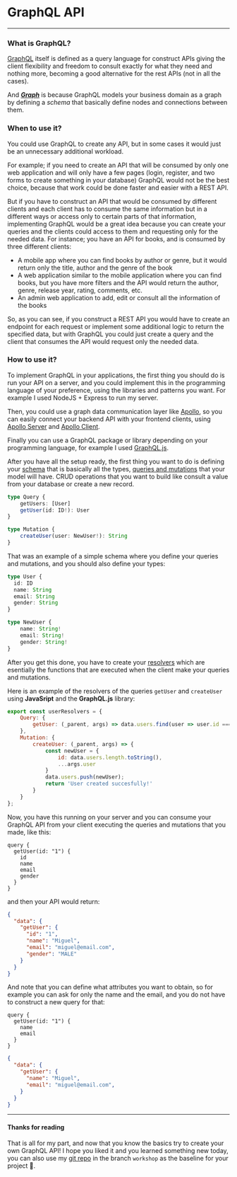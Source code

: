 # GraphQL API
***
### What is GraphQL?
[GraphQL](https://graphql.org/learn/) itself is defined as a query language for construct APIs giving the client flexibility and freedom to consult exactly for what they need and nothing more, becoming a good alternative for the rest APIs (not in all the cases).

And [***Graph***](https://graphql.org/learn/thinking-in-graphs/) is because GraphQL models your business domain as a graph by defining a *schema* that basically define nodes and connections between them.

### When to use it?
You could use GraphQL to create any API, but in some cases it would just be an unnecessary additional workload.

For example; if you need to create an API that will be consumed by only one web application and will only have a few pages (login, register, and two forms to create something in your database) GraphQL would not be the best choice, because that work could be done faster and easier with a REST API.

But if you have to construct an API that would be consumed by different clients and each client has to consume the same information but in a different ways or access only to certain parts of that information, implementing GraphQL would be a great idea because you can create your queries and the clients could access to them and requesting only for the needed data.
For instance; you have an API for books, and is consumed by three different clients:
* A mobile app where you can find books by author or genre, but it would return only the title, author and the genre of the book
* A web application similar to the mobile application where you can find books, but you have more filters and the API would return the author, genre, release year, rating, comments, etc.
* An admin web application to add, edit or consult all the information of the books

So, as you can see, if you construct a REST API you would have to create an endpoint for each request or implement some additional logic to return the specified data, but with GraphQL you could just create a query and the client that consumes the API would request only the needed data.

### How to use it?
To implement GraphQL in your applications, the first thing you should do is run your API on a server, and you could implement this in the programming language of your preference, using the libraries and patterns you want. For example I used NodeJS + Express to run my server.

Then, you could use a graph data communication layer like [Apollo](https://www.apollographql.com/), so you can easily connect your backend API with your frontend clients, using [Apollo Server](https://www.apollographql.com/docs/apollo-server/) and [Apollo Client](https://www.apollographql.com/docs/tutorial/client/).

Finally you can use a GraphQL package or library depending on your programming language, for example I used [GraphQL.js](https://www.npmjs.com/package/graphql).

After you have all the setup ready, the first thing you want to do is defining your [schema](https://graphql.org/learn/schema/) that is basically all the types, [queries and mutations](https://graphql.org/learn/queries/) that your model will have. CRUD operations that you want to build like consult a value from your database or create a new record.

```ts
type Query {
    getUsers: [User]
    getUser(id: ID!): User
}

type Mutation {
    createUser(user: NewUser!): String
}
```

That was an example of a simple schema where you define your queries and mutations, and you should also define your types:

```ts
type User {
  id: ID
  name: String
  email: String
  gender: String
}

type NewUser {
    name: String!
    email: String!
    gender: String!
}
```

After you get this done, you have to create your [resolvers](https://graphql.org/learn/execution/#root-fields-resolvers) which are esentially the functions that are executed when the client make your queries and mutations.

Here is an example of the resolvers of the queries `getUser` and `createUser` using **JavaSript** and the **GraphQL.js** library:

```js
export const userResolvers = {
    Query: {
        getUser: (_parent, args) => data.users.find(user => user.id === args.id)
    },
    Mutation: {
        createUser: (_parent, args) => {
            const newUser = {
                id: data.users.length.toString(),
                ...args.user
            }
            data.users.push(newUser);
            return 'User created succesfully!'
        }
    }
};
```

Now, you have this running on your server and you can consume your GraphQL API from your client executing the queries and mutations that you made, like this:

```gql
query {
  getUser(id: "1") {
    id
    name
    email
    gender
  }
}
```

and then your API would return:
```json
{
  "data": {
    "getUser": {
      "id": "1",
      "name": "Miguel",
      "email": "miguel@email.com",
      "gender": "MALE"
    }
  }
}
```

And note that you can define what attributes you want to obtain, so for example you can ask for only the name and the email, and you do not have to construct a new query for that:

```gql
query {
  getUser(id: "1") {
    name
    email
  }
}
```
```json
{
  "data": {
    "getUser": {
      "name": "Miguel",
      "email": "miguel@email.com",
    }
  }
}
```

---
#### Thanks for reading
That is all for my part, and now that you know the basics try to create your own GraphQL API!
I hope you liked it and you learned something new today, you can also use my [git repo](https://github.com/mvelezg99/api-graphql/tree/workshop) in the branch `workshop` as the baseline for your project 🤩.
